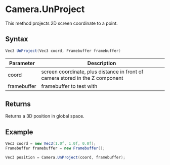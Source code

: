 # Camera.UnProject

This method projects 2D screen coordinate to a point.

## Syntax

```csharp
Vec3 UnProject(Vec3 coord, Framebuffer framebuffer)
```

| Parameter | Description |
|---|---|
| coord | screen coordinate, plus distance in front of camera stored in the Z component |
| framebuffer | framebuffer to test with |

## Returns

Returns a 3D position in global space.

## Example

```csharp
Vec3 coord = new Vec3(1.0f, 1.0f, 0.0f);
Framebuffer framebuffer = new Framebuffer();

Vec3 position = Camera.UnProject(coord, framebuffer);
```